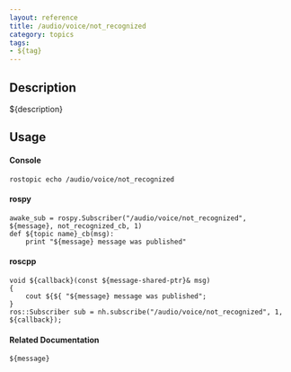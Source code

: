 ```yaml
---
layout: reference
title: /audio/voice/not_recognized
category: topics
tags: 
- ${tag}
---
```


## Description
${description}

## Usage
#### Console
```
rostopic echo /audio/voice/not_recognized
```

#### rospy
```
awake_sub = rospy.Subscriber("/audio/voice/not_recognized", ${message}, not_recognized_cb, 1)
def ${topic name}_cb(msg):
    print "${message} message was published"
```

#### roscpp
```
void ${callback}(const ${message-shared-ptr}& msg)
{
    cout ${${ "${message} message was published";
}
ros::Subscriber sub = nh.subscribe("/audio/voice/not_recognized", 1, ${callback});
```

#### Related Documentation
``${message}``  